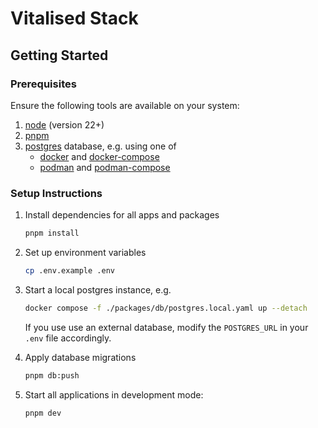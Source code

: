 # Vitalised Stack 



## Getting Started

### Prerequisites

Ensure the following tools are available on your system:
1. [node](https://nodejs.org/en/download) (version 22+)
1. [pnpm](https://pnpm.io/installation)
1. [postgres](https://www.postgresql.org) database, e.g. using one of
    - [docker](https://docs.docker.com/engine/install) and [docker-compose](https://docs.docker.com/compose)
    - [podman](https://podman.io/docs/installation) and [podman-compose](https://github.com/containers/podman-compose)

### Setup Instructions

1. Install dependencies for all apps and packages
    ```sh
    pnpm install
    ```

1. Set up environment variables
    ```sh
    cp .env.example .env
    ```

1. Start a local postgres instance, e.g.
    ```sh
    docker compose -f ./packages/db/postgres.local.yaml up --detach
    ```
    If you use use an external database, modify the `POSTGRES_URL` in your `.env` file accordingly.

1. Apply database migrations
    ```sh
    pnpm db:push
    ```

1. Start all applications in development mode:
    ```sh
    pnpm dev
    ```
